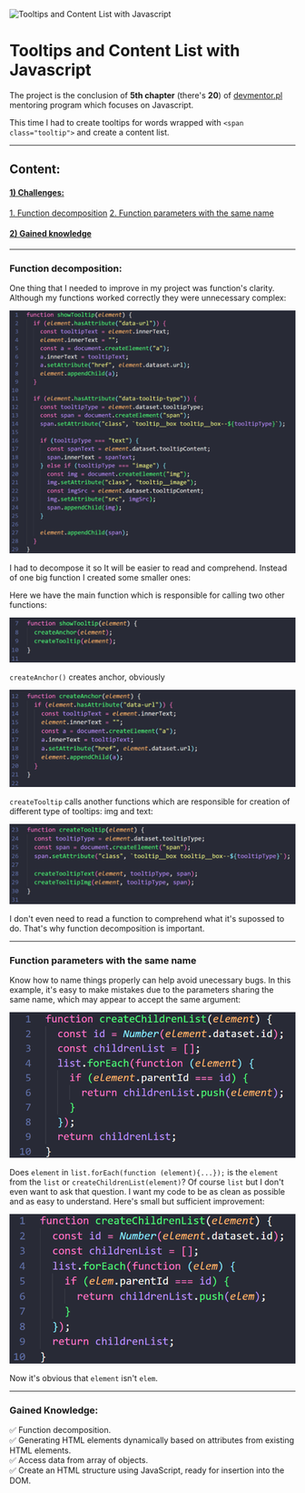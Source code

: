 ![Tooltips and Content List with Javascript](./README-assets/task-js-dom-elements.gif)

# Tooltips and Content List with Javascript

The project is the conclusion of **5th chapter** (there's **20**) of [devmentor.pl](https://devmentor.pl/mentoring-javascript) mentoring program which focuses on Javascript.

This time I had to create tooltips for words wrapped with `<span class="tooltip">` and create a content list.

---
## Content:

#### [1) Challenges:](#1-challenges)

[1. Function decomposition](#function-decomposition)
[2. Function parameters with the same name](#function-parameters-with-the-same-name)

#### [2) Gained knowledge](#gained-knowledge)

---
### Function decomposition:

One thing that I needed to improve in my project was function's clarity. Although my functions worked correctly they were unnecessary complex:

![Expanded function](./README-assets/function-expanded.png)

I had to decompose it so It will be easier to read and comprehend. Instead of one big function I created some smaller ones:

Here we have the main function which is responsible for calling two other functions:

![Function decomposed (1)](./README-assets/function-decomposed(1).png)

`createAnchor()` creates anchor, obviously

![Function decomposed (2)](./README-assets/function-decomposed(2).png)

`createTooltip` calls another functions which are responsible for creation of different type of tooltips: img and text:

![Function decomposed (3)](./README-assets/function-decomposed(3).png)

I don't even need to read a function to comprehend what it's supossed to do. That's why function decomposition is important.

---
### Function parameters with the same name

Know how to name things properly can help avoid unecessary bugs. In this example, it's easy to make mistakes due to the parameters sharing the same name, which may appear to accept the same argument:

![function parameter the same](./README-assets/function-parameter-thesame.png)

Does `element` in `list.forEach(function (element){...});` is the `element` from the `list` or `createChildrenList(element)`? Of course `list` but I don't even want to ask that question. I want my code to be as clean as possible and as easy to understand. Here's small but sufficient improvement:

![function parameter different](./README-assets/function-parameter-different.png)

Now it's obvious that `element` isn't `elem`.

---
### Gained Knowledge:

:white_check_mark: Function decomposition.<br>
:white_check_mark: Generating HTML elements dynamically based on attributes from existing HTML elements.<br>
:white_check_mark: Access data from array of objects.<br>
:white_check_mark: Create an HTML structure using JavaScript, ready for insertion into the DOM.